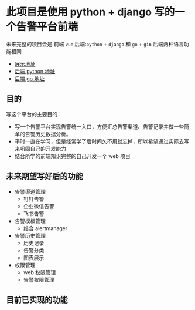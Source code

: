 <!-- # vue_alarm

## Project setup
```
npm install
```

### Compiles and hot-reloads for development
```
npm run serve
```

### Compiles and minifies for production
```
npm run build
```

### Lints and fixes files
```
npm run lint
``` -->

# 此项目是使用 python + django 写的一个告警平台前端

未来完整的项目会是 前端 `vue` 后端:`python` + `django` 和 `go` + `gin`
后端两种语言功能相同

- [展示地址]()
- [后端 python 地址]()
- [后端 go 地址]()

## 目的

写这个平台的主要目的：

- 写一个告警平台实现告警统一入口，方便汇总告警渠道、告警记录并做一些简单的告警历史数据分析。
- 平时一直在学习，但是经常学了后时间久不用就忘掉，所以希望通过实际去写来巩固自己的开发能力
- 结合所学的前端知识完整的自己开发一个 web 项目

## 未来期望写好后的功能

- 告警渠道管理
  - 钉钉告警
  - 企业微信告警
  - 飞书告警
- 告警模板管理
  - 结合 alertmanager
- 告警历史管理
  - 历史记录
  - 告警分类
  - 图表展示
- 权限管理
  - web 权限管理
  - 告警权限管理

## 目前已实现的功能
